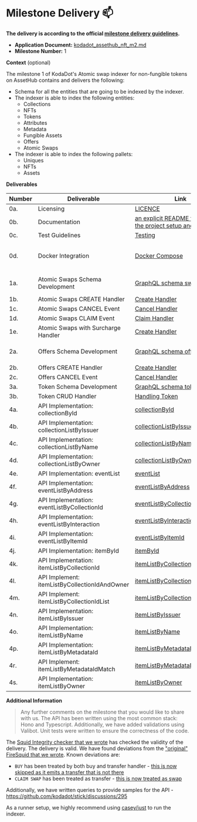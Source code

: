 # Milestone Delivery :mailbox:

**The delivery is according to the official
[milestone delivery guidelines](https://github.com/w3f/Grants-Program/blob/master/docs/Support%20Docs/milestone-deliverables-guidelines.md).**

- **Application Document:** [kodadot_assethub_nft_m2.md](https://github.com/w3f/Grants-Program/tree/master/applications/kodadot_assethub_nft_m2.md)
- **Milestone Number:** 1

**Context** (optional)

The milestone 1 of KodaDot's Atomic swap indexer for non-fungible tokens on AssetHub contains
and delivers the following:

- Schema for all the entities that are going to be indexed by the indexer.
- The indexer is able to index the following entities:
  - Collections
  - NFTs
  - Tokens
  - Attributes
  - Metadata
  - Fungible Assets
  - Offers
  - Atomic Swaps
- The indexer is able to index the following pallets:
  - Uniques
  - NFTs
  - Assets

**Deliverables**


| Number | Deliverable                                   | Link                                                                                                                                | Notes                          |
| ------ | --------------------------------------------- | ----------------------------------------------------------------------------------------------------------------------------------- | ------------------------------ |
| 0a.    | Licensing                                     | [LICENCE](https://github.com/kodadot/stick/blob/main/LICENCE)                                                                       | MIT                            |
| 0b.    | Documentation                                 | [an explicit README file to guide the project setup and execution](https://github.com/kodadot/stick/blob/feat/swap-it-up/README.md) | -                              |
| 0c.    | Test Guidelines                               | [Testing](https://github.com/kodadot/stick/tree/feat/swap-it-up/tests)                                                              | -                              |
| 0d.    | Docker Integration                            | [Docker Compose](https://github.com/kodadot/stick/blob/feat/swap-it-up/docker-compose.yml)                                          | needs to run as docker compose |
| 1a.    | Atomic Swaps Schema Development               | [GraphQL schema swap.](https://github.com/kodadot/stick/blob/feat/swap-it-up/schema.graphql#L198)                                   | Used `Swap` instead of `SwapEntity`                              |
| 1b.    | Atomic Swaps CREATE Handler                   | [Create Handler](https://github.com/kodadot/stick/blob/feat/swap-it-up/src/mappings/nfts/createSwap.ts)                             | -                              |
| 1c.    | Atomic Swaps CANCEL Event                     | [Cancel Handler](https://github.com/kodadot/stick/blob/feat/swap-it-up/src/mappings/nfts/cancelSwap.ts)                             | -                              |
| 1d.    | Atomic Swaps CLAIM Event                      | [Claim Handler](https://github.com/kodadot/stick/blob/feat/swap-it-up/src/mappings/nfts/claim.ts)                                   | -                              |
| 1e.    | Atomic Swaps with Surcharge Handler           | [Create Handler](https://github.com/kodadot/stick/blob/feat/swap-it-up/src/mappings/nfts/createSwap.ts#L48)                         | -                              |
| 2a.    | Offers Schema Development                     | [GraphQL schema offer.](https://github.com/kodadot/stick/blob/feat/swap-it-up/schema.graphql#L173)                                  | Used `Offer` instead of `OfferEntity`                              |
| 2b.    | Offers CREATE Handler                         | [Create Handler](https://github.com/kodadot/stick/blob/feat/swap-it-up/src/mappings/nfts/createSwap.ts#L25)                         | -                              |
| 2c.    | Offers CANCEL Event                           | [Cancel Handler](https://github.com/kodadot/stick/blob/feat/swap-it-up/src/mappings/nfts/cancelSwap.ts#L23)                         | -                              |
| 3a.    | Token Schema Development                      | [GraphQL schema token.](https://github.com/kodadot/stick/blob/feat/swap-it-up/schema.graphql#L40)                                   | -                              |
| 3b.    | Token CRUD Handler                            | [Handling Token](https://github.com/kodadot/stick/blob/feat/swap-it-up/src/mappings/shared/token/tokenAPI.ts)                       | -                              |
| 4a.    | API Implementation: collectionById            | [collectionById](https://github.com/vikiival/kodaquery/blob/main/main.ts#L36)                                                       | -                              |
| 4b.    | API Implementation: collectionListByIssuer    | [collectionListByIssuer](https://github.com/vikiival/kodaquery/blob/main/main.ts#L44)                                               | -                              |
| 4c.    | API Implementation: collectionListByName      | [collectionListByName](https://github.com/vikiival/kodaquery/blob/main/main.ts#L53)                                                 | -                              |
| 4d.    | API Implementation: collectionListByOwner     | [collectionListByOwner](https://github.com/vikiival/kodaquery/blob/main/main.ts#L62)                                                | -                              |
| 4e.    | API Implementation: eventList                 | [eventList](https://github.com/vikiival/kodaquery/blob/main/main.ts#L72)                                                            | -                              |
| 4f.    | API Implementation: eventListByAddress        | [eventListByAddress](https://github.com/vikiival/kodaquery/blob/main/main.ts#L80)                                                   | -                              |
| 4g.    | API Implementation: eventListByCollectionId   | [eventListByCollectionId](https://github.com/vikiival/kodaquery/blob/main/main.ts#L89)                                              | -                              |
| 4h.    | API Implementation: eventListByInteraction    | [eventListByInteraction](https://github.com/vikiival/kodaquery/blob/main/main.ts#L98)                                               | -                              |
| 4i.    | API Implementation: eventListByItemId         | [eventListByItemId](https://github.com/vikiival/kodaquery/blob/main/main.ts#L107)                                                   | -                              |
| 4j.    | API Implementation: itemById                  | [itemById](https://github.com/vikiival/kodaquery/blob/main/main.ts#L117)                                                            | -                              |
| 4k.    | API Implementation: itemListByCollectionId    | [itemListByCollectionId](https://github.com/vikiival/kodaquery/blob/main/main.ts#L125)                                              | -                              |
| 4l.    | API Implement: itemListByCollectionIdAndOwner | [itemListByCollectionIdAndOwner](https://github.com/vikiival/kodaquery/blob/main/main.ts#L134)                                      | -                              |
| 4m.    | API Implement: itemListByCollectionIdList     | [itemListByCollectionIdList](https://github.com/vikiival/kodaquery/blob/main/main.ts#L144)                                          | -                              |
| 4n.    | API Implementation: itemListByIssuer          | [itemListByIssuer](https://github.com/vikiival/kodaquery/blob/main/main.ts#L153)                                                    | -                              |
| 4o.    | API Implementation: itemListByName            | [itemListByName](https://github.com/vikiival/kodaquery/blob/main/main.ts#L162)                                                      | -                              |
| 4p.    | API Implementation: itemListByMetadataId      | [itemListByMetadataId](https://github.com/vikiival/kodaquery/blob/main/main.ts#L171)                                                | -                              |
| 4r.    | API Implement: itemListByMetadataIdMatch      | [itemListByMetadataIdMatch](https://github.com/vikiival/kodaquery/blob/main/main.ts#L190)                                           | -                              |
| 4s.    | API Implementation: itemListByOwner           | [itemListByOwner](https://github.com/vikiival/kodaquery/blob/main/main.ts#L189)                                                     | -                              |

**Additional Information**
> Any further comments on the milestone that you would like to share with us.
The API has been written using the most common stack: Hono and Typescript. Additionally, we have added validations using Valibot. Unit tests were written to ensure the correctness of the code.

The [Squid Integrity checker that we wrote](https://github.com/vikiival/squidtegrity) has checked the validity of the delivery. The delivery is valid.
We have found deviations from the ["original" FireSquid that we wrote](https://github.com/kodadot/stick/pull/194).
Known deviations are:
- `BUY` has been treated by both buy and transfer handler - [this is now skipped as it emits a transfer that is not there](https://github.com/kodadot/stick/blob/feat/swap-it-up/src/mappings/nfts/transfer.ts#L30)
- `CLAIM SWAP` has been treated as transfer - [this is now treated as swap](https://github.com/kodadot/stick/blob/feat/swap-it-up/src/mappings/nfts/transfer.ts#L33)

Additionally, we have written queries to provide samples for the API - https://github.com/kodadot/stick/discussions/295

As a runner setup, we highly recommend using [casey/just](https://github.com/casey/just) to run the indexer.